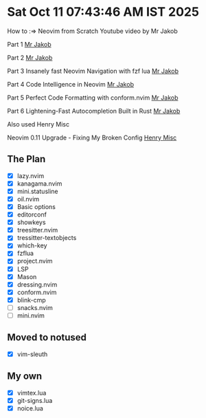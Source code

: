 # Sat Oct 11 07:43:46 AM IST 2025 #

How to :=> Neovim from Scratch Youtube video
by Mr Jakob

Part 1
[Mr Jakob](https://www.youtube.com/watch?v=g1gyYttzxcI&t=171s)

Part 2
[Mr Jakob](https://www.youtube.com/watch?v=E4qXZv34NQQ&list=PLy68GuC77sURrnMNi2XR1h58m674KOvLG&index=2)

Part 3
Insanely fast Neovim Navigation with fzf lua
[Mr Jakob](https://www.youtube.com/watch?v=R3e7uAE8jjo&list=PLy68GuC77sURrnMNi2XR1h58m674KOvLG&index=3)

Part 4
Code Intelligence in Neovim
[Mr Jakob](https://www.youtube.com/watch?v=b17g20II6SQ&list=PLy68GuC77sURrnMNi2XR1h58m674KOvLG&index=4)

Part 5
Perfect Code Formatting with conform.nvim
[Mr Jakob](https://www.youtube.com/watch?v=UVO_cq3xATo)

Part 6
Lightening-Fast Autocompletion Built in Rust
[Mr Jakob](https://www.youtube.com/watch?v=GKIxgCcKAq4&t=1867s)


Also used Henry Misc

Neovim 0.11 Upgrade - Fixing My Broken Config
[Henry Misc](https://www.youtube.com/watch?v=jEuJyROPzBs)

## The Plan ##

- [X] lazy.nvim
- [X] kanagama.nvim
- [X] mini.statusline
- [X] oil.nvim
- [X] Basic options
- [X] editorconf
- [X] showkeys
- [X] treesitter.nvim
- [X] tressitter-textobjects
- [X] which-key
- [X] fzflua
- [X] project.nvim
- [X] LSP
- [X] Mason
- [X] dressing.nvim
- [X] conform.nvim
- [X] blink-cmp
- [ ] snacks.nvim
- [ ] mini.nvim

## Moved to notused ##

- [X] vim-sleuth


## My own ##

- [X] vimtex.lua
- [X] git-signs.lua
- [X] noice.lua
